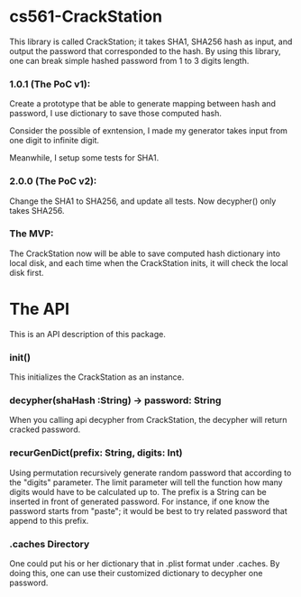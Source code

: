 # cs561-CrackStation

This library is called CrackStation; it takes SHA1, SHA256 hash as input, and output the password that corresponded to the hash. By using this library, one can break simple hashed password from 1 to 3 digits length.

### 1.0.1 (The PoC v1):

Create a prototype that be able to generate mapping between hash and password, I use dictionary to save those computed hash. 

Consider the possible of exntension, I made my generator takes input from one digit to infinite digit.

Meanwhile, I setup some tests for SHA1.

### 2.0.0 (The PoC v2):

Change the SHA1 to SHA256, and update all tests. Now decypher() only takes SHA256.

### The MVP:

The CrackStation now will be able to save computed hash dictionary into local disk, and each time when the CrackStation inits, it will check the local disk first.


# The API

This is an API description of this package.

### init()

This initializes the CrackStation as an instance.

### decypher(shaHash :String) -> password: String

When you calling api decypher from CrackStation, the decypher will return cracked password.

### recurGenDict(prefix: String, digits: Int)

Using permutation recursively generate random password that according to the "digits" parameter. The limit parameter will tell the function how many digits would have to be calculated up to. The prefix is a String can be inserted in front of generated password. For instance, if one know the password starts from "paste"; it would be best to try related password that append to this prefix.

### .caches Directory

One could put his or her dictionary that in .plist format under \.caches. By doing this, one can use their customized dictionary to decypher one password. 